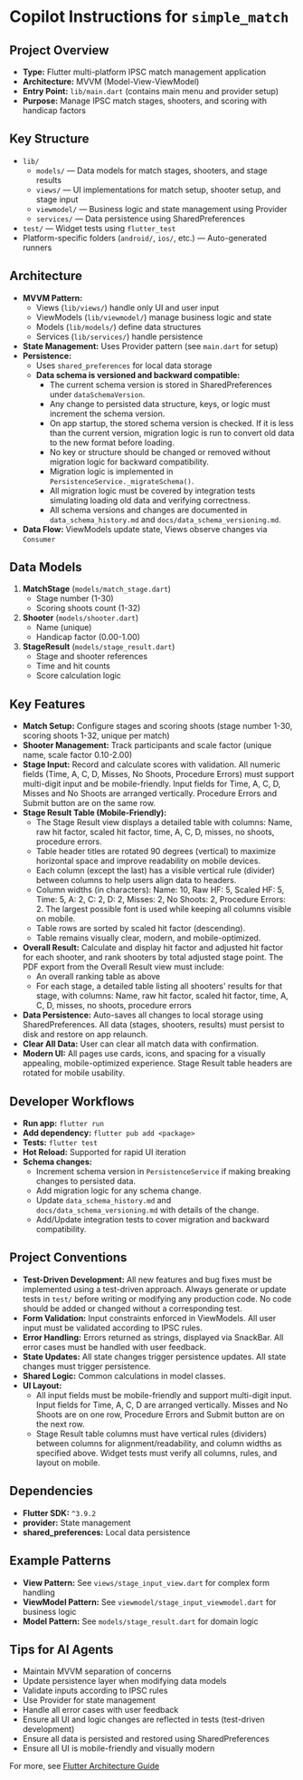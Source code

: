 # Copilot Instructions for `simple_match`

## Project Overview
- **Type:** Flutter multi-platform IPSC match management application
- **Architecture:** MVVM (Model-View-ViewModel)
- **Entry Point:** `lib/main.dart` (contains main menu and provider setup)
- **Purpose:** Manage IPSC match stages, shooters, and scoring with handicap factors

## Key Structure
- `lib/`
  - `models/` — Data models for match stages, shooters, and stage results
  - `views/` — UI implementations for match setup, shooter setup, and stage input
  - `viewmodel/` — Business logic and state management using Provider
  - `services/` — Data persistence using SharedPreferences
- `test/` — Widget tests using `flutter_test`
- Platform-specific folders (`android/`, `ios/`, etc.) — Auto-generated runners


## Architecture
- **MVVM Pattern:**
   - Views (`lib/views/`) handle only UI and user input
   - ViewModels (`lib/viewmodel/`) manage business logic and state
   - Models (`lib/models/`) define data structures
   - Services (`lib/services/`) handle persistence
- **State Management:** Uses Provider pattern (see `main.dart` for setup)
- **Persistence:**
   - Uses `shared_preferences` for local data storage
   - **Data schema is versioned and backward compatible:**
      - The current schema version is stored in SharedPreferences under `dataSchemaVersion`.
      - Any change to persisted data structure, keys, or logic must increment the schema version.
      - On app startup, the stored schema version is checked. If it is less than the current version, migration logic is run to convert old data to the new format before loading.
      - No key or structure should be changed or removed without migration logic for backward compatibility.
      - Migration logic is implemented in `PersistenceService._migrateSchema()`.
      - All migration logic must be covered by integration tests simulating loading old data and verifying correctness.
      - All schema versions and changes are documented in `data_schema_history.md` and `docs/data_schema_versioning.md`.
- **Data Flow:** ViewModels update state, Views observe changes via `Consumer`

## Data Models
1. **MatchStage** (`models/match_stage.dart`)
   - Stage number (1-30)
   - Scoring shoots count (1-32)
2. **Shooter** (`models/shooter.dart`)
   - Name (unique)
   - Handicap factor (0.00-1.00)
3. **StageResult** (`models/stage_result.dart`)
   - Stage and shooter references
   - Time and hit counts
   - Score calculation logic



## Key Features
- **Match Setup:** Configure stages and scoring shoots (stage number 1-30, scoring shoots 1-32, unique per match)
- **Shooter Management:** Track participants and scale factor (unique name, scale factor 0.10-2.00)
- **Stage Input:** Record and calculate scores with validation. All numeric fields (Time, A, C, D, Misses, No Shoots, Procedure Errors) must support multi-digit input and be mobile-friendly. Input fields for Time, A, C, D, Misses and No Shoots are arranged vertically. Procedure Errors and Submit button are on the same row.
- **Stage Result Table (Mobile-Friendly):**
   - The Stage Result view displays a detailed table with columns: Name, raw hit factor, scaled hit factor, time, A, C, D, misses, no shoots, procedure errors.
   - Table header titles are rotated 90 degrees (vertical) to maximize horizontal space and improve readability on mobile devices.
   - Each column (except the last) has a visible vertical rule (divider) between columns to help users align data to headers.
   - Column widths (in characters): Name: 10, Raw HF: 5, Scaled HF: 5, Time: 5, A: 2, C: 2, D: 2, Misses: 2, No Shoots: 2, Procedure Errors: 2. The largest possible font is used while keeping all columns visible on mobile.
   - Table rows are sorted by scaled hit factor (descending).
   - Table remains visually clear, modern, and mobile-optimized.
- **Overall Result:** Calculate and display hit factor and adjusted hit factor for each shooter, and rank shooters by total adjusted stage point. The PDF export from the Overall Result view must include:
   - An overall ranking table as above
   - For each stage, a detailed table listing all shooters' results for that stage, with columns: Name, raw hit factor, scaled hit factor, time, A, C, D, misses, no shoots, procedure errors
- **Data Persistence:** Auto-saves all changes to local storage using SharedPreferences. All data (stages, shooters, results) must persist to disk and restore on app relaunch.
- **Clear All Data:** User can clear all match data with confirmation.
- **Modern UI:** All pages use cards, icons, and spacing for a visually appealing, mobile-optimized experience. Stage Result table headers are rotated for mobile usability.


## Developer Workflows
- **Run app:** `flutter run`
- **Add dependency:** `flutter pub add <package>`
- **Tests:** `flutter test`
- **Hot Reload:** Supported for rapid UI iteration
- **Schema changes:**
   - Increment schema version in `PersistenceService` if making breaking changes to persisted data.
   - Add migration logic for any schema change.
   - Update `data_schema_history.md` and `docs/data_schema_versioning.md` with details of the change.
   - Add/Update integration tests to cover migration and backward compatibility.

## Project Conventions
- **Test-Driven Development:** All new features and bug fixes must be implemented using a test-driven approach. Always generate or update tests in `test/` before writing or modifying any production code. No code should be added or changed without a corresponding test.
- **Form Validation:** Input constraints enforced in ViewModels. All user input must be validated according to IPSC rules.
- **Error Handling:** Errors returned as strings, displayed via SnackBar. All error cases must be handled with user feedback.
- **State Updates:** All state changes trigger persistence updates. All state changes must trigger persistence.
- **Shared Logic:** Common calculations in model classes.
- **UI Layout:**
   - All input fields must be mobile-friendly and support multi-digit input. Input fields for Time, A, C, D are arranged vertically. Misses and No Shoots are on one row, Procedure Errors and Submit button are on the next row.
   - Stage Result table columns must have vertical rules (dividers) between columns for alignment/readability, and column widths as specified above. Widget tests must verify all columns, rules, and layout on mobile.

## Dependencies
- **Flutter SDK:** `^3.9.2`
- **provider:** State management
- **shared_preferences:** Local data persistence

## Example Patterns
- **View Pattern:** See `views/stage_input_view.dart` for complex form handling
- **ViewModel Pattern:** See `viewmodel/stage_input_viewmodel.dart` for business logic
- **Model Pattern:** See `models/stage_result.dart` for domain logic

## Tips for AI Agents
- Maintain MVVM separation of concerns
- Update persistence layer when modifying data models
- Validate inputs according to IPSC rules
- Use Provider for state management
- Handle all error cases with user feedback
- Ensure all UI and logic changes are reflected in tests (test-driven development)
- Ensure all data is persisted and restored using SharedPreferences
- Ensure all UI is mobile-friendly and visually modern

For more, see [Flutter Architecture Guide](https://docs.flutter.dev/app-architecture/guide)
